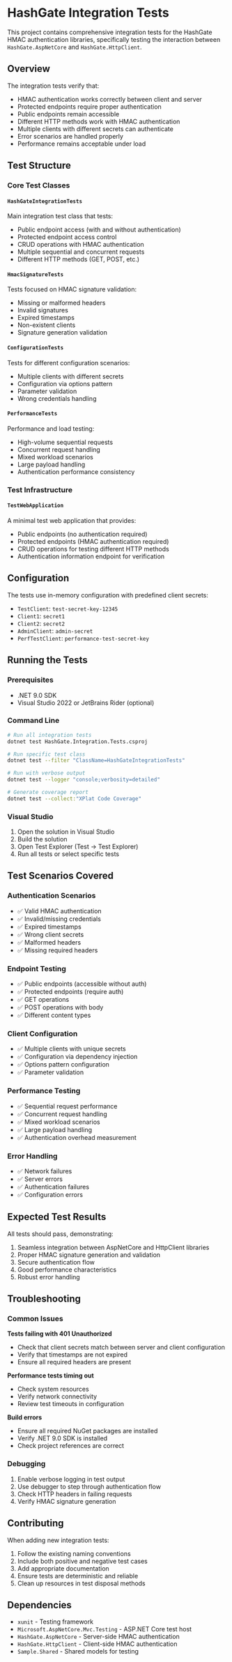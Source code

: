 # HashGate Integration Tests

This project contains comprehensive integration tests for the HashGate HMAC authentication libraries, specifically testing the interaction between `HashGate.AspNetCore` and `HashGate.HttpClient`.

## Overview

The integration tests verify that:
- HMAC authentication works correctly between client and server
- Protected endpoints require proper authentication
- Public endpoints remain accessible
- Different HTTP methods work with HMAC authentication
- Multiple clients with different secrets can authenticate
- Error scenarios are handled properly
- Performance remains acceptable under load

## Test Structure

### Core Test Classes

#### `HashGateIntegrationTests`
Main integration test class that tests:
- Public endpoint access (with and without authentication)
- Protected endpoint access control
- CRUD operations with HMAC authentication
- Multiple sequential and concurrent requests
- Different HTTP methods (GET, POST, etc.)

#### `HmacSignatureTests`
Tests focused on HMAC signature validation:
- Missing or malformed headers
- Invalid signatures
- Expired timestamps
- Non-existent clients
- Signature generation validation

#### `ConfigurationTests`
Tests for different configuration scenarios:
- Multiple clients with different secrets
- Configuration via options pattern
- Parameter validation
- Wrong credentials handling

#### `PerformanceTests`
Performance and load testing:
- High-volume sequential requests
- Concurrent request handling
- Mixed workload scenarios
- Large payload handling
- Authentication performance consistency

### Test Infrastructure

#### `TestWebApplication`
A minimal test web application that provides:
- Public endpoints (no authentication required)
- Protected endpoints (HMAC authentication required)
- CRUD operations for testing different HTTP methods
- Authentication information endpoint for verification

## Configuration

The tests use in-memory configuration with predefined client secrets:
- `TestClient`: `test-secret-key-12345`
- `Client1`: `secret1`
- `Client2`: `secret2`
- `AdminClient`: `admin-secret`
- `PerfTestClient`: `performance-test-secret-key`

## Running the Tests

### Prerequisites
- .NET 9.0 SDK
- Visual Studio 2022 or JetBrains Rider (optional)

### Command Line
```bash
# Run all integration tests
dotnet test HashGate.Integration.Tests.csproj

# Run specific test class
dotnet test --filter "ClassName=HashGateIntegrationTests"

# Run with verbose output
dotnet test --logger "console;verbosity=detailed"

# Generate coverage report
dotnet test --collect:"XPlat Code Coverage"
```

### Visual Studio
1. Open the solution in Visual Studio
2. Build the solution
3. Open Test Explorer (Test → Test Explorer)
4. Run all tests or select specific tests

## Test Scenarios Covered

### Authentication Scenarios
- ✅ Valid HMAC authentication
- ✅ Invalid/missing credentials
- ✅ Expired timestamps
- ✅ Wrong client secrets
- ✅ Malformed headers
- ✅ Missing required headers

### Endpoint Testing
- ✅ Public endpoints (accessible without auth)
- ✅ Protected endpoints (require auth)
- ✅ GET operations
- ✅ POST operations with body
- ✅ Different content types

### Client Configuration
- ✅ Multiple clients with unique secrets
- ✅ Configuration via dependency injection
- ✅ Options pattern configuration
- ✅ Parameter validation

### Performance Testing
- ✅ Sequential request performance
- ✅ Concurrent request handling
- ✅ Mixed workload scenarios
- ✅ Large payload handling
- ✅ Authentication overhead measurement

### Error Handling
- ✅ Network failures
- ✅ Server errors
- ✅ Authentication failures
- ✅ Configuration errors

## Expected Test Results

All tests should pass, demonstrating:
1. Seamless integration between AspNetCore and HttpClient libraries
2. Proper HMAC signature generation and validation
3. Secure authentication flow
4. Good performance characteristics
5. Robust error handling

## Troubleshooting

### Common Issues

**Tests failing with 401 Unauthorized**
- Check that client secrets match between server and client configuration
- Verify that timestamps are not expired
- Ensure all required headers are present

**Performance tests timing out**
- Check system resources
- Verify network connectivity
- Review test timeouts in configuration

**Build errors**
- Ensure all required NuGet packages are installed
- Verify .NET 9.0 SDK is installed
- Check project references are correct

### Debugging
1. Enable verbose logging in test output
2. Use debugger to step through authentication flow
3. Check HTTP headers in failing requests
4. Verify HMAC signature generation

## Contributing

When adding new integration tests:
1. Follow the existing naming conventions
2. Include both positive and negative test cases
3. Add appropriate documentation
4. Ensure tests are deterministic and reliable
5. Clean up resources in test disposal methods

## Dependencies

- `xunit` - Testing framework
- `Microsoft.AspNetCore.Mvc.Testing` - ASP.NET Core test host
- `HashGate.AspNetCore` - Server-side HMAC authentication
- `HashGate.HttpClient` - Client-side HMAC authentication
- `Sample.Shared` - Shared models for testing
